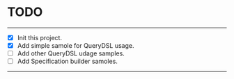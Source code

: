 # TODO

---

- [x] Init this project.
- [x] Add simple samole for QueryDSL usage.
- [ ] Add other QueryDSL udage samples.
- [ ] Add Specification builder samoles.

---

